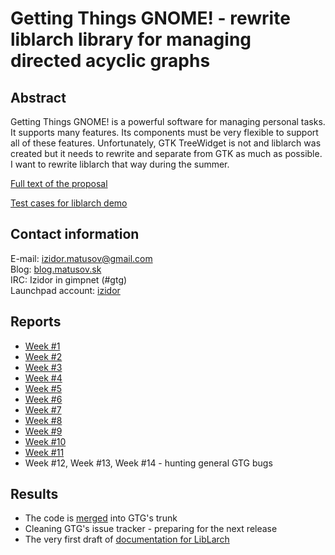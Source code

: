 # Getting Things GNOME! - rewrite liblarch library for managing directed acyclic graphs

## Abstract

Getting Things GNOME! is a powerful software for managing personal
tasks. It supports many features. Its components must be very flexible
to support all of these features. Unfortunately, GTK
TreeWidget is not and liblarch was created but it needs
to rewrite and separate from GTK as much as possible. I want to rewrite
liblarch that way during the summer.

[Full text of the proposal](http://www.google-melange.com/gsoc/proposal/review/google/gsoc2011/iyo/2004)

[Test cases for liblarch demo](../../../liblarch/testcases)

## Contact information

E-mail: <izidor.matusov@gmail.com>  
Blog: [blog.matusov.sk](http://blog.matusov.sk)  
IRC: Izidor in gimpnet (#gtg)  
Launchpad account: [izidor](https://launchpad.net/~izidor)  

## Reports

- [Week #1](http://mail.gnome.org/archives/gnome-soc-list/2011-May/msg00047.html)
- [Week #2](http://mail.gnome.org/archives/gnome-soc-list/2011-June/msg00005.html)
- [Week #3](http://mail.gnome.org/archives/gnome-soc-list/2011-June/msg00029.html)
- [Week #4](http://mail.gnome.org/archives/gnome-soc-list/2011-June/msg00054.html)
- [Week #5](http://mail.gnome.org/archives/gnome-soc-list/2011-June/msg00088.html)
- [Week #6](http://mail.gnome.org/archives/gnome-soc-list/2011-July/msg00007.html)
- [Week #7](http://mail.gnome.org/archives/gnome-soc-list/2011-July/msg00031.html)
- [Week #8](https://mail.gnome.org/archives/gnome-soc-list/2011-July/msg00060.html)
- [Week #9](https://mail.gnome.org/archives/gnome-soc-list/2011-July/msg00078.html)
- [Week #10](https://mail.gnome.org/archives/gnome-soc-list/2011-August/msg00008.html)
- [Week #11](https://mail.gnome.org/archives/gnome-soc-list/2011-August/msg00028.html)
- Week #12, Week #13, Week #14 - hunting general GTG bugs

## Results

- The code is [merged](http://bazaar.launchpad.net/~gtg/gtg/trunk/revision/939)
  into GTG's trunk
- Cleaning GTG's issue tracker - preparing for the next release
- The very first draft of [documentation for LibLarch](../../../liblarch)

